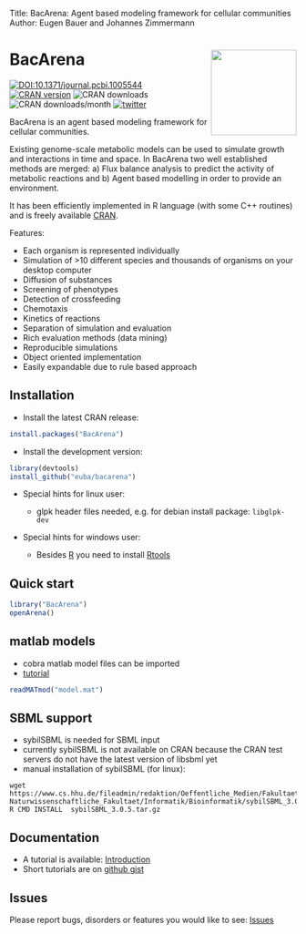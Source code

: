 Title:    BacArena: Agent based modeling framework for cellular communities  
Author:   Eugen Bauer and Johannes Zimmermann

# BacArena <img src="man/bacarena.png" align="right" height = 150/>
[![DOI:10.1371/journal.pcbi.1005544](https://zenodo.org/badge/DOI/10.1371/journal.pcbi.1005544.svg)](https://doi.org/10.1371/journal.pcbi.1005544)  
[![CRAN version](http://www.r-pkg.org/badges/version/BacArena?color=blue)](https://cran.r-project.org/package=BacArena)
![CRAN downloads](https://cranlogs.r-pkg.org/badges/grand-total/BacArena)
![CRAN downloads/month](https://cranlogs.r-pkg.org/badges/BacArena)
[![twitter](https://img.shields.io/twitter/follow/_bacarena?style=social&logo=twitter)](https://twitter.com/_bacarena)

BacArena is an agent based modeling framework for cellular communities.

Existing genome-scale metabolic models can be used to simulate growth and interactions in time and space.
In BacArena two well established methods are merged: a) Flux balance analysis to predict the activity of
metabolic reactions and b) Agent based modelling in order to provide an environment.

It has been  efficiently implemented in R language (with some C++ routines) and is freely available [CRAN](https://cran.r-project.org/package=BacArena).

Features:
- Each organism is represented individually
- Simulation of >10 different species and thousands of organisms on your desktop computer
- Diffusion of substances
- Screening of phenotypes
- Detection of crossfeeding
- Chemotaxis
- Kinetics of reactions
- Separation of simulation and evaluation
- Rich evaluation methods (data mining)
- Reproducible simulations
- Object oriented implementation
- Easily expandable due to rule based approach


## Installation

- Install the latest CRAN release: 
```r
install.packages("BacArena")
```

- Install the development version:
```r
library(devtools)
install_github("euba/bacarena")
```

- Special hints for linux user:
  - glpk header files needed, e.g. for debian install package: ``libglpk-dev``

- Special hints for windows user:
  - Besides [R](https://cran.r-project.org/bin/windows/base/) you need to install [Rtools](https://cran.r-project.org/bin/windows/Rtools/)


## Quick start
```r
library("BacArena")
openArena()
```

## matlab models
- cobra matlab model files can be imported
- [tutorial](https://gist.github.com/jotech/2ec33f33fb86a400fb40b816277f4147)
```r
readMATmod("model.mat")
```

## SBML support
- sybilSBML is needed for SBML input
- currently sybilSBML is not available on CRAN because the CRAN test servers do not have the latest version of libsbml yet
- manual installation of sybilSBML (for linux):
```
wget https://www.cs.hhu.de/fileadmin/redaktion/Oeffentliche_Medien/Fakultaeten/Mathematisch-Naturwissenschaftliche_Fakultaet/Informatik/Bioinformatik/sybilSBML_3.0.5.tar.gz
R CMD INSTALL  sybilSBML_3.0.5.tar.gz
```


## Documentation

- A tutorial is available: [Introduction](https://CRAN.R-project.org/package=BacArena/vignettes/BacArena-Introduction.pdf) 
- Short tutorials are on [github gist](https://gist.github.com/jotech)


## Issues

Please report bugs, disorders or features you would like to see: [Issues](https://github.com/euba/BacArena/issues)

